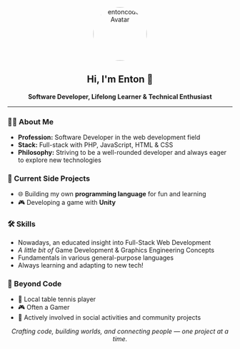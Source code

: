 <p align="center">
  <img src="https://avatars.githubusercontent.com/u/entoncode?v=4" width="120" height="120" style="border-radius:50%;" alt="entoncode Avatar"/>
</p>

<h2 align="center">Hi, I'm Enton 👋</h1>
<p align="center">
  <b>Software Developer, Lifelong Learner & Technical Enthusiast</b>
</p>

---

### 👨‍💻 About Me

- **Profession:** Software Developer in the web development field
- **Stack:** Full-stack with PHP, JavaScript, HTML & CSS
- **Philosophy:** Striving to be a well-rounded developer and always eager to explore new technologies

### 🚀 Current Side Projects

- 🌐 Building my own <b>programming language</b> for fun and learning
- 🎮 Developing a game with <b>Unity</b>

### 🛠️ Skills

- Nowadays, an educated insight into Full-Stack Web Development
- <i>A little bit of</i> Game Development & Graphics Engineering Concepts
- Fundamentals in various general-purpose languages
- Always learning and adapting to new tech!

### 🎯 Beyond Code

- 🏓 Local table tennis player
- 🎮 Often a Gamer
- 🤝 Actively involved in social activities and community projects

<p align="center">
  <i>Crafting code, building worlds, and connecting people — one project at a time.</i>
</p>
